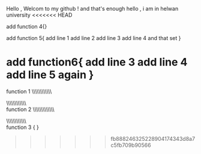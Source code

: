 Hello , Welcom to my github ! and that's enough 
hello  , i am in helwan university 
<<<<<<< HEAD

add function 4{}


add function 5{
add line 1
add line 2 
add line 3
 add line 4
 and that set
}


add function6{
add line 3
add line 4
add line 5
again
}
=======
function 1 
\\\\\\\\\\\\\\\\\\\\\\\\



\\\\\\\\\\\\\\\\\\\\\\\\\
function 2
\\\\\\\\\\\\\\\\\\\\\\\\\

\\\\\\\\\\\\\\\\\\\\\\\\\
function  3 {
}
>>>>>>> fb888246325228904174343d8a7c5fb709b90566
